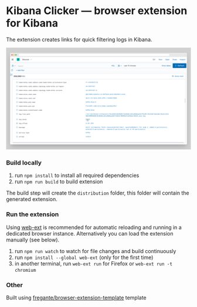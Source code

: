 # Kibana Clicker — browser extension for Kibana

The extension creates links for quick filtering logs in Kibana.

![screenshot of extension](media/window-screenshoot.png)

### Build locally

1. run `npm install` to install all required dependencies
2. run `npm run build` to build extension

The build step will create the `distribution` folder, this folder will contain
the generated extension.

### Run the extension

Using [web-ext](https://extensionworkshop.com/documentation/develop/getting-started-with-web-ext/)
is recommended for automatic reloading and running in a dedicated browser
instance. Alternatively you can load the extension manually (see below).

1. run `npm run watch` to watch for file changes and build continuously
2. run `npm install --global web-ext` (only for the first time)
3. in another terminal, run `web-ext run` for Firefox
   or `web-ext run -t chromium`


### Other
Built using
[fregante/browser-extension-template](https://github.com/fregante/browser-extension-template/generate)
template
